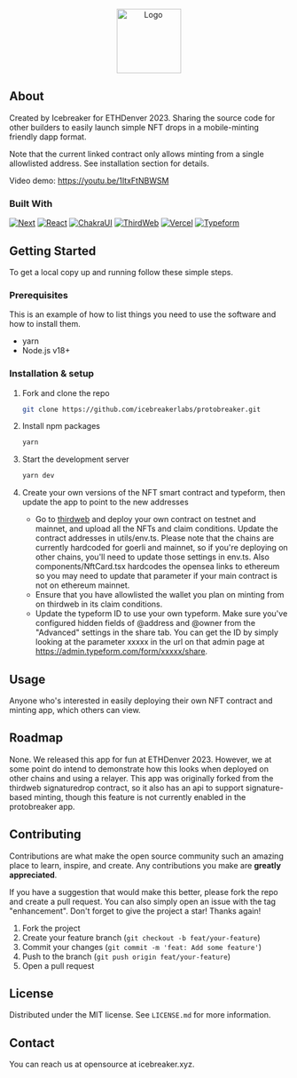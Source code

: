 <!-- PROJECT LOGO -->
<br />
<div align="center">
  <a href="https://icebreaker.xyz">
    <img src="public/logo@2x.png" alt="Logo" width="116" height="116">
  </a>
</div>

## About

Created by Icebreaker for ETHDenver 2023. Sharing the source code for other builders to easily launch simple NFT drops in a mobile-minting friendly dapp format. 

Note that the current linked contract only allows minting from a single allowlisted address. See installation section for details.

Video demo: https://youtu.be/1ItxFtNBWSM


### Built With

[![Next][Next.js]][next-url]
[![React][React.js]][react-url]
[![ChakraUI][ChakraUI-logo]][ChakraUI-url]
[![ThirdWeb][ThirdWeb-logo]][thirdweb-url]
[![Vercel][Vercel-logo]][Vercel-url]
[![Typeform][Typeform-logo]][Typeform-url]

## Getting Started

To get a local copy up and running follow these simple steps.

### Prerequisites

This is an example of how to list things you need to use the software and how to install them.
* yarn
* Node.js v18+

### Installation & setup

1. Fork and clone the repo
   ```sh
   git clone https://github.com/icebreakerlabs/protobreaker.git
   ```
2. Install npm packages
   ```sh
   yarn
   ```
3. Start the development server
   ```sh
   yarn dev
   ```
4. Create your own versions of the NFT smart contract and typeform, then update the app to point to the new addresses
   
   * Go to [thirdweb][thirdweb-url] and deploy your own contract on testnet and mainnet, and upload all the NFTs and claim conditions. Update the contract addresses in utils/env.ts. Please note that the chains are currently hardcoded for goerli and mainnet, so if you're deploying on other chains, you'll need to update those settings in env.ts. Also components/NftCard.tsx hardcodes the opensea links to ethereum so you may need to update that parameter if your main contract is not on ethereum mainnet.
   * Ensure that you have allowlisted the wallet you plan on minting from on thirdweb in its claim conditions.
   * Update the typeform ID to use your own typeform. Make sure you've configured hidden fields of @address and @owner from the "Advanced" settings in the share tab. You can get the ID by simply looking at the parameter xxxxx in the url on that admin page at https://admin.typeform.com/form/xxxxx/share.




## Usage

Anyone who's interested in easily deploying their own NFT contract and minting app, which others can view.

## Roadmap

None. We released this app for fun at ETHDenver 2023. However, we at some point do intend to demonstrate how this looks when deployed on other chains and using a relayer. This app was originally forked from the thirdweb signaturedrop contract, so it also has an api to support signature-based minting, though this feature is not currently enabled in the protobreaker app.


## Contributing

Contributions are what make the open source community such an amazing place to learn, inspire, and create. Any contributions you make are **greatly appreciated**.

If you have a suggestion that would make this better, please fork the repo and create a pull request. You can also simply open an issue with the tag "enhancement".
Don't forget to give the project a star! Thanks again!

1. Fork the project
2. Create your feature branch (`git checkout -b feat/your-feature`)
3. Commit your changes (`git commit -m 'feat: Add some feature'`)
4. Push to the branch (`git push origin feat/your-feature`)
5. Open a pull request

## License

Distributed under the MIT license. See `LICENSE.md` for more information.

## Contact

You can reach us at opensource at icebreaker.xyz.


<!-- MARKDOWN LINKS & IMAGES -->
[Next.js]: https://img.shields.io/badge/next.js-000000?style=for-the-badge&logo=nextdotjs&logoColor=white
[next-url]: https://nextjs.org/
[React.js]: https://img.shields.io/badge/React-20232A?style=for-the-badge&logo=react&logoColor=61DAFB
[react-url]: https://reactjs.org/
[ThirdWeb-logo]: https://img.shields.io/badge/-thirdweb-critical?style=for-the-badge
[thirdweb-url]: https://thirdweb.com/
[Vercel-logo]: https://img.shields.io/badge/-vercel-black?style=for-the-badge
[Vercel-url]: https://vercel.com/
[Typeform-logo]: https://img.shields.io/badge/-typeform-lightgrey?style=for-the-badge
[Typeform-url]: https://typeform.com
[ChakraUI-logo]: https://shields.io/badge/chakra--ui-black?logo=chakraui&style=for-the-badge
[ChakraUI-url]: https://chakra-ui.com/
